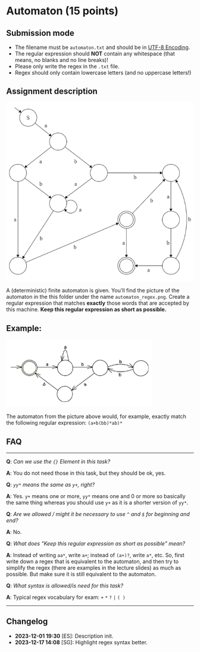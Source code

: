 # Automaton (15 points)

## Submission mode
- The filename must be `automaton.txt` and should be in [UTF-8 Encoding](https://www.w3.org/International/questions/qa-what-is-encoding.en).
- The regular expression should **NOT** contain any whitespace (that means, no blanks and no line breaks)!
- Please only write the regex in the `.txt` file.
- Regex should only contain lowercase letters (and no uppercase letters!)

## Assignment description
![automaton](automaton_regex.png)

A (deterministic) finite automaton is given. You'll find the picture of the automaton in the this folder under the name `automaton_regex.png`.
Create a regular expression that matches **exactly** those words that are accepted by this machine. **Keep this regular expression as short as possible.**

## Example:
![example](example.png)

The automaton from the picture above would, for example, exactly match the following regular expression:
`(a+b(bb)*ab)*`

## FAQ
---
**Q**: *Can we use the `{}` Element in this task?*

**A**: You do not need those in this task, but they should be ok, yes.


**Q**: *`yy*` means the same as `y+`, right?*

**A**: Yes. `y+` means one or more, `yy*` means one and 0 or more so basically the same thing whereas you should use `y+` as it is a shorter version of `yy*`.


**Q**: *Are we allowed / might it be necessary to use `^` and `$` for beginning and end?*

**A**: No.


**Q**: *What does "Keep this regular expression as short as possible" mean?*

**A**: Instead of writing `aa*`, write `a+`; instead of `(a+)?`, write `a*`, etc. So, first write down a regex that is equivalent to the automaton, and then try to simplify the regex (there are examples in the lecture slides) as much as possible. But make sure it is still equivalent to the automaton.


**Q**: *What syntax is allowed/is need for this task?*

**A**: Typical regex vocabulary for exam:  `+` `*` `?` `|` `( )`

---

## Changelog
* **2023-12-01 19:30** [ES]: Description init.
* **2023-12-17 14:08** [SG]: Highlight regex syntax better.
